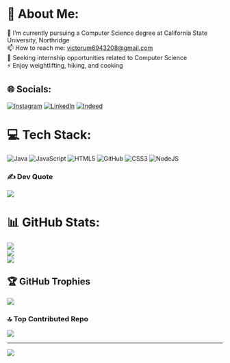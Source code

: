 # 💫 About Me:
🌱 I’m currently pursuing a Computer Science degree at California State University, Northridge<br>📫 How to reach me: victorum6943208@gmail.com <br>🚀 Seeking internship opportunities related to Computer Science<br>⚡ Enjoy weightlifting, hiking, and cooking<br>


## 🌐 Socials:
[![Instagram](https://img.shields.io/badge/Instagram-%23E4405F.svg?logo=Instagram&logoColor=white)](https://instagram.com/um.v_) [![LinkedIn](https://img.shields.io/badge/LinkedIn-%230077B5.svg?logo=linkedin&logoColor=white)](https://linkedin.com/in/victor-um-0a208422b) [![Indeed](https://img.shields.io/badge/Indeed-navy?logo=indeed&labelColor=auto&link=https%3A%2F%2Fprofile.indeed.com%2Fp%2Fvictoru-nhwwgg8)](https://profile.indeed.com/p/victoru-nhwwgg8)

# 💻 Tech Stack:
![Java](https://img.shields.io/badge/java-%23ED8B00.svg?style=for-the-badge&logo=java&logoColor=white) ![JavaScript](https://img.shields.io/badge/javascript-%23323330.svg?style=for-the-badge&logo=javascript&logoColor=%23F7DF1E) ![HTML5](https://img.shields.io/badge/html5-%23E34F26.svg?style=for-the-badge&logo=html5&logoColor=white) ![GitHub](https://img.shields.io/badge/GitHub-%23121011.svg?style=for-the-badge&logo=github&logoColor=white) ![CSS3](https://img.shields.io/badge/css3-%231572B6.svg?style=for-the-badge&logo=css3&logoColor=white) ![NodeJS](https://img.shields.io/badge/node.js-6DA55F?style=for-the-badge&logo=node.js&logoColor=white)
### ✍️ Dev Quote
![](https://quotes-github-readme.vercel.app/api?type=horizontal&theme=tokyonight)
# 📊 GitHub Stats:
![](https://github-readme-stats.vercel.app/api?username=ummVictor&theme=midnight-purple&hide_border=false&include_all_commits=false&count_private=false)<br/>
![](https://github-readme-streak-stats.herokuapp.com/?user=ummVictor&theme=midnight-purple&hide_border=false)<br/>
![](https://github-readme-stats.vercel.app/api/top-langs/?username=ummVictor&theme=midnight-purple&hide_border=false&include_all_commits=false&count_private=false&layout=compact)

## 🏆 GitHub Trophies
![](https://github-profile-trophy.vercel.app/?username=ummVictor&theme=dark&no-frame=false&no-bg=true&margin-w=4)

### 🔝 Top Contributed Repo
![](https://github-contributor-stats.vercel.app/api?username=ummVictor&limit=5&theme=dark&combine_all_yearly_contributions=true)

---
[![](https://visitcount.itsvg.in/api?id=ummVictor&icon=0&color=6)](https://visitcount.itsvg.in)

<!-- Proudly created with GPRM ( https://gprm.itsvg.in ) -->
